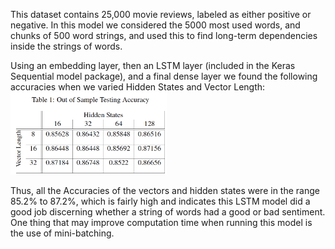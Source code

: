 This dataset contains 25,000 movie reviews, labeled as either positive or negative. 
In this model we considered the 5000 most used words, and chunks of 500 word strings, and used this to find long-term dependencies inside the strings of words.

Using an embedding layer, then an LSTM layer (included in the Keras Sequential model package), and a final dense layer we found the following accuracies when we varied Hidden States and Vector Length:
<img src="./accuracy-results.png" alt="accuracy-results" width="250"/>


Thus, all the Accuracies of the vectors and hidden states were in the range 85.2% to 87.2%, which is fairly high and indicates this LSTM model did a good job discerning whether a string of words had a good or bad sentiment. 
One thing that may improve computation time when running this model is the use of mini-batching. 
